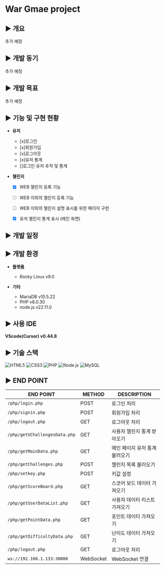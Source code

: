 # War Gmae project

## ▶️ 개요

추가 예정

## ▶️ 개발 동기

추가 예정

## ▶️ 개발 목표

추가 예정

## ▶️ 기능 및 구현 현황

- **유저**
  - [x]로그인
  - [x]회원가입
  - [x]로그아웃
  - [x]유저 통계
  - []로그인 유저 추적 및 통계

- **챌린지**
  - [x] WEB 챌린지 등록 기능
  - [ ] WEB 이외의 챌린지 등록 기능
  - [ ] WEB 이외의 챌린지 설명 표시를 위한 페이지 구현
  - [x] 유저 챌린지 통계 표시 (메인 화면)




## ▶️ 개발 일정

## ▶️ 개발 환경
- **플렛폼**
  - Rocky Linux v9.0

- **기타**
  - MariaDB v10.5.22
  - PHP v8.0.30
  - node.js v22.11.0

## ▶️ 사용 IDE
**VScode(Cursor) v0.44.8**

## ▶️ 기술 스택
![HTML5](https://img.shields.io/badge/HTML5-FF6347?style=flat&logo=html5&logoColor=white)
![CSS3](https://img.shields.io/badge/CSS3-1572B6?style=flat&logo=css3&logoColor=white)
![PHP](https://img.shields.io/badge/PHP-777BB4?style=flat&logo=php&logoColor=white)
![Node.js](https://img.shields.io/badge/Node.js-339933?style=flat&logo=node.js&logoColor=white)
![MySQL](https://img.shields.io/badge/MySQL-00618D?style=flat&logo=mysql&logoColor=white)

## ▶️ END POINT

| **END POINT**                        | **METHOD** | **DESCRIPTION**             |
|--------------------------------------|------------|-----------------------------|
| `/php/login.php`                     | POST       | 로그인 처리                |
| `/php/signin.php`                    | POST       | 회원가입 처리              |
| `/php/logout.php`                    | GET        | 로그아웃 처리              |
| `/php/getUChallengesData.php`        | GET        | 사용자 챌린지 통계 받아오기 |
| `/php/getMainData.php`               | GET        | 메인 페이지 유저 통계 불러오기 |
| `/php/getChallenges.php`             | POST       | 챌린지 목록 불러오기        |
| `/php/setkey.php`                    | POST       | 키값 설정                  |
| `/php/getScoreBoard.php`             | GET        | 스코어 보드 데이터 가져오기 |
| `/php/getUserDataList.php`           | GET        | 사용자 데이터 리스트 가져오기 |
| `/php/getPointData.php`              | GET        | 포인트 데이터 가져오기     |
| `/php/getDifficultyData.php`         | GET        | 난이도 데이터 가져오기     |
| `/php/logout.php`                    | GET        | 로그아웃 처리              |
| `ws://192.168.1.133:30000`           | WebSocket  | WebSocket 연결             |




















